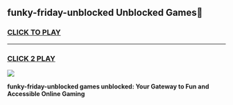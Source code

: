 
## funky-friday-unblocked Unblocked Games👋
<h3>
<a href="https://news.freeplayer.one?title=funky-friday-unblocked&ref=16F">CLICK TO PLAY</a></h3>
<hr>

<h3>
<a href="https://news.freeplayer.one?title=funky-friday-unblocked&ref=16F">CLICK 2 PLAY</a>
  
</h3>

<a href="https://news.freeplayer.one?title=funky-friday-unblocked&ref=16F/"><img src="https://clearcache.store/games.png"></a>


**funky-friday-unblocked games unblocked: Your Gateway to Fun and Accessible Online Gaming**
